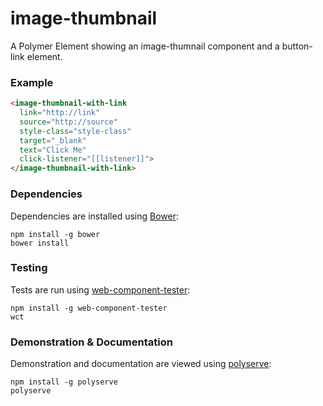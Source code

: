 # image-thumbnail

A Polymer Element showing an image-thumnail component and a button-link element.

### Example
```html
<image-thumbnail-with-link
  link="http://link"
  source="http://source"
  style-class="style-class"
  target="_blank"
  text="Click Me"
  click-listener="[[listener]]">
</image-thumbnail-with-link>
```

### Dependencies

Dependencies are installed using [Bower](http://bower.io/):

    npm install -g bower
    bower install

### Testing

Tests are run using [web-component-tester](https://github.com/Polymer/web-component-tester):

    npm install -g web-component-tester
    wct

### Demonstration & Documentation

Demonstration and documentation are viewed using [polyserve](https://github.com/PolymerLabs/polyserve):

    npm install -g polyserve
    polyserve

